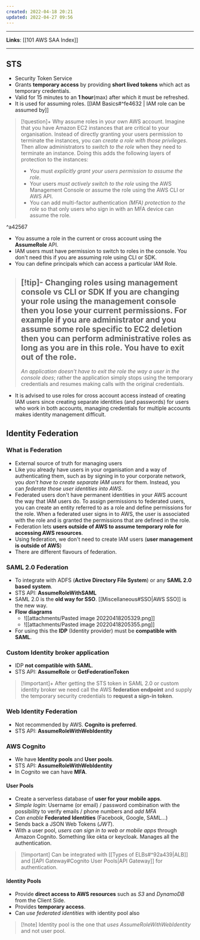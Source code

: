 ```yaml
---
created: 2022-04-18 20:21
updated: 2022-04-27 09:56
---
```

---
**Links**: [[101 AWS SAA Index]]

---

## STS
- Security Token Service
- Grants **temporary access** by providing **short lived tokens** which act as temporary credentials.
- Valid for 15 minutes to an **1 hour**(max) after which it must be refreshed.
- It is used for assuming roles. [[IAM Basics#^fe4632 | IAM role can be assumed by]]


> [!question]+ Why assume roles in your own AWS account.
> Imagine that you have Amazon EC2 instances that are critical to your organisation. Instead of directly granting your users permission to terminate the instances, you can *create a role with those privileges*. Then allow administrators to *switch to the role* when they need to terminate an instance. Doing this adds the following layers of protection to the instances:
> -   You must *explicitly grant your users permission to assume the role*.
> -   Your users *must actively switch to the role* using the AWS Management Console or assume the role using the AWS CLI or AWS API.
> -   You can add multi-factor authentication *(MFA) protection to the role* so that only users who sign in with an MFA device can assume the role. 

^a42567

- You assume a role in the current or cross account using the **AssumeRole** API.
- IAM users must have permission to switch to roles in the console. You don't need this if you are assuming role using CLI or SDK.
- You can define principals which can access a particular IAM Role.

> [!tip]- Changing roles using management console vs CLI or SDK
> If you are changing your role using the management console then you lose your current permissions. For example if you are administrator and you assume some role specific to EC2 deletion then you can perform administrative roles as long as you are in this role. You have to exit out of the role.
> ---
> *An application doesn't have to exit the role the way a user in the console does*; rather the application simply stops using the temporary credentials and resumes making calls with the original credentials.

- It is advised to use roles for cross account access instead of creating IAM users since creating separate identities (and passwords) for users who work in both accounts, managing credentials for multiple accounts makes identity management difficult.

## Identity Federation

### What is Federation
- External source of truth for managing users
- Like you already have users in your organisation and a way of authenticating them, such as by signing in to your corporate network, you *don't have to create separate IAM users* for them. Instead, you can *federate those user identities into AWS*.
- Federated users don't have permanent identities in your AWS account the way that IAM users do. To assign permissions to federated users, you can create an entity referred to as a role and define permissions for the role. When a federated user signs in to AWS, the user is associated with the role and is granted the permissions that are defined in the role.
- Federation lets **users outside of AWS to assume temporary role for accessing AWS resources**.
- Using federation, we don't need to create lAM users (**user management is outside of AWS**) 
- There are different flavours of federation.

### SAML 2.0 Federation
- To integrate with ADFS (**Active Directory File System**) or any **SAML 2.0 based system**.
- STS API: **AssumeRoleWithSAML**
- SAML 2.0 is the **old way for SSO**. [[Miscellaneous#SSO|AWS SSO]] is the new way.
- **Flow diagrams**
	- ![[attachments/Pasted image 20220418205329.png]]
	- ![[attachments/Pasted image 20220418205355.png]]
- For using this the **IDP** (Identity provider) must be **compatible with SAML**.

### Custom Identity broker application
- IDP **not compatible with SAML**.
- STS API: **AssumeRole** or **GetFederationToken**

> [!important]+
> After getting the STS token in SAML 2.0 or custom identity broker we need call the AWS **federation endpoint** and supply the temporary security credentials to **request a sign-in token**.

### Web Identity Federation
- Not recommended by AWS. **Cognito is preferred**.
- STS API: **AssumeRoleWithWebIdentity**

### AWS Cognito
- We have **Identity pools** and **User pools**.
- STS API: **AssumeRoleWithWebIdentity**
- In Cognito we can have **MFA**.

#### User Pools
- Create a serverless database of **user for your mobile apps**. 
- *Simple login*: Username (or email) / password combination with the possibility to verify emails / phone numbers and *add MFA*
-   *Can enable* **Federated Identities** (Facebook, Google, SAML...)
- Sends back a JSON Web Tokens (*JWT*).
- With a user pool, *users can sign in to web or mobile apps* through Amazon Cognito. Something like okta or keycloak. Manages all the authentication.

> [!important] Can be integrated with [[Types of ELBs#^92a439|ALB]] and [[API Gateway#Cognito User Pools|API Gateway]] for authentication.

#### Identity Pools
- Provide **direct access to AWS resources** such as *S3* and *DynamoDB* from the Client Side.
- Provides **temporary access**.
- Can *use federated identities* with identity pool also

> [!note] Identity pool is the one that *uses AssumeRoleWithWebIdentity* and not user pool.